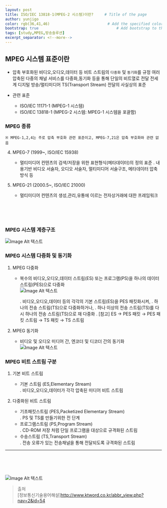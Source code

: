 ```yaml
---
layout: post
title: ISO/IEC 13818-1(MPEG-2 시스템)이란?     # Title of the page
author: yunjigo                   
color: rgb(36,41,46)                          # Add the specified color as feature image, and change link colors in post
bootstrap: true                                   # Add bootstrap to the page
tags: [study,MPEG,방송솔루션]
excerpt_separator: <!--more-->
---
```


## MPEG 시스템 표준이란 <br>
      
  - 압축 부호화된 비디오,오디오,데이터 등 비트 스트림의 `다중화` 및 `동기화`를 규정 
    여러 압축된 다중의 채널 서비스를 다중화,동기화 등을 통해 단일의 비트열로 전달 
    전세계 디지털 방송/멀티미디어 TS(Transport Stream) 전달의 사실상의 표준 
  
  - 관련 표준                                                          
     - ISO/IEC 11171-1 (MPEG-1 시스템) 
     - ISO/IEC 13818-1 (MPEG-2 시스템: MPEG-1 시스템을 포괄함)  

<!--more-->

### MPEG 종류

      

 `※ MPEG-1,2,4는 주로 압축 부호화 관련 표준이고, MPEG-7,21은 압축 부호화와 관련 없음`

  4. MPEG-7  (1999~, ISO/IEC 15938)
     - 멀티미디어 컨텐츠의 검색/저장을 위한 표현형식(메타데이터)의 정의 표준
        . 내용기반 비디오 서술자, 오디오 서술자, 멀티미디어 서술구조, 메타데이터 압축
          방식 등

  5. MPEG-21  (2000.5~, ISO/IEC 21000)
     - 멀티미디어 컨텐츠의 생성,관리,유통에 이르는 전자상거래에 대한 프레임워크


<br><br><br>
### MPEG 시스템 계층구조
![Image Alt 텍스트](http://www.ktword.co.kr/img_data/3682_1.JPG)
      
      
### MPEG 시스템 다중화 및 동기화

  1. MPEG 다중화
     - 복수의 비디오,오디오,데이터 스트림(ES) 또는 프로그램(PS)을 하나의 데이터 스트림(PES)으로 다중화      
         ![Image Alt 텍스트](http://www.ktword.co.kr/img_data/3682_2.JPG)

        . 비디오,오디오,데이터 등의 각각의 기본 스트림(ES)을 PES 패킷화시켜,
        . 하나의 전송 스트림(TS)으로 다중화하거나, 
        . 하나 이상의 전송 스트림(TS)를 다시 하나의 전송 스트림(TS)으로 재 다중화
        . [참고] ES → PES 패킷 → PES 패킷 스트림 → TS 패킷 → TS 스트림

  2. MPEG 동기화
     - 비디오 및 오디오 미디어 간, 엔코더 및 디코더 간의 동기화
       ![Image Alt 텍스트](http://www.ktword.co.kr/img_data/3682_3.JPG)


### MPEG 비트 스트림 구분

  1. 기본 비트 스트림    
     - 기본 스트림 (ES,Elementary Stream)      
        . 비디오,오디오,데이터가 각각 압축된 미디어 비트 스트림  

  2. 다중화된 비트 스트림  
     - 기초패킷스트림 (PES,Packetized Elementary Stream)     
        . PS 및 TS를 만들기위한 전 단계
     - 프로그램스트림 (PS,Program Stream)  
        . CD-ROM 저장 처럼 단일 프로그램을 대상으로 규격화된 스트림
     - 수송스트림 (TS,Transport Stream)  
        . 전송 오류가 있는 전송채널을 통해 전달되도록 규격화된 스트림


<hr/>  
<br><br><br>

![Image Alt 텍스트](http://app.jjalbang.today/jj1G9.gif)




>출처    
[정보통신기술용어해설]http://www.ktword.co.kr/abbr_view.php?nav=2&id=54
